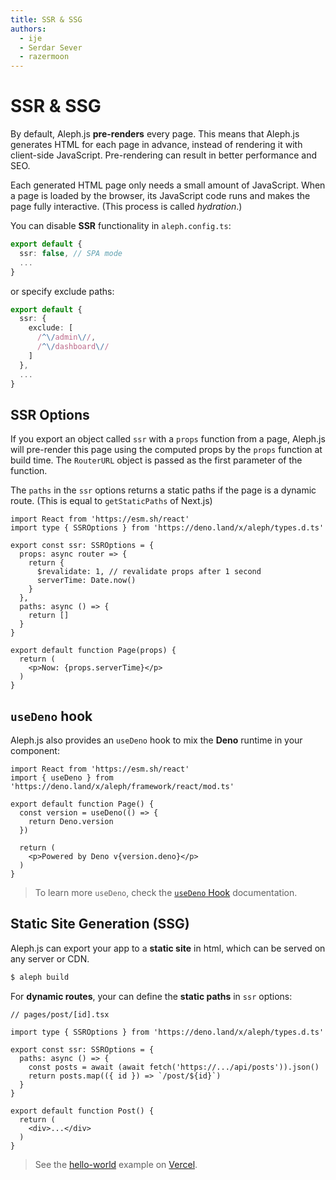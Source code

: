 ```yaml
---
title: SSR & SSG
authors:
  - ije
  - Serdar Sever
  - razermoon
---
```


# SSR & SSG

By default, Aleph.js **pre-renders** every page. This means that Aleph.js generates HTML for each page in advance, instead of rendering it with client-side JavaScript. Pre-rendering can result in better performance and SEO.

Each generated HTML page only needs a small amount of JavaScript. When a page is loaded by the browser, its JavaScript code runs and makes the page fully interactive. (This process is called _hydration_.)

You can disable **SSR** functionality in `aleph.config.ts`:

```ts
export default {
  ssr: false, // SPA mode
  ...
}
```

or specify exclude paths:

```ts
export default {
  ssr: {
    exclude: [
      /^\/admin\//,
      /^\/dashboard\//
    ]
  },
  ...
}
```

## SSR Options

If you export an object called `ssr` with a `props` function from a page, Aleph.js will pre-render this page using the computed props by the `props` function at build time. The `RouterURL` object is passed as the first parameter of the function.

The `paths` in the `ssr` options returns a static paths if the page is a dynamic route. (This is equal to `getStaticPaths` of Next.js)

```tsx
import React from 'https://esm.sh/react'
import type { SSROptions } from 'https://deno.land/x/aleph/types.d.ts'

export const ssr: SSROptions = {
  props: async router => {
    return {
      $revalidate: 1, // revalidate props after 1 second
      serverTime: Date.now()
    }
  },
  paths: async () => {
    return []
  }
}

export default function Page(props) {
  return (
    <p>Now: {props.serverTime}</p>
  )
}
```

## `useDeno` hook

Aleph.js also provides an `useDeno` hook to mix the **Deno** runtime in your component:

```tsx
import React from 'https://esm.sh/react'
import { useDeno } from 'https://deno.land/x/aleph/framework/react/mod.ts'

export default function Page() {
  const version = useDeno(() => {
    return Deno.version
  })

  return (
    <p>Powered by Deno v{version.deno}</p>
  )
}
```

> To learn more `useDeno`, check the [`useDeno` Hook](/docs/advanced-features/usedeno-hook) documentation.

## Static Site Generation (SSG)

Aleph.js can export your app to a **static site** in html, which can be served on any server or CDN.

```bash
$ aleph build
```

For **dynamic routes**, your can define the **static paths** in `ssr` options:

```tsx
// pages/post/[id].tsx

import type { SSROptions } from 'https://deno.land/x/aleph/types.d.ts'

export const ssr: SSROptions = {
  paths: async () => {
    const posts = await (await fetch('https://.../api/posts')).json()
    return posts.map(({ id }) => `/post/${id}`)
  }
}

export default function Post() {
  return (
    <div>...</div>
  )
}
```

> See the [hello-world](https://alephjs-hello-world.vercel.app/) example on [Vercel](https://vercel.com).
